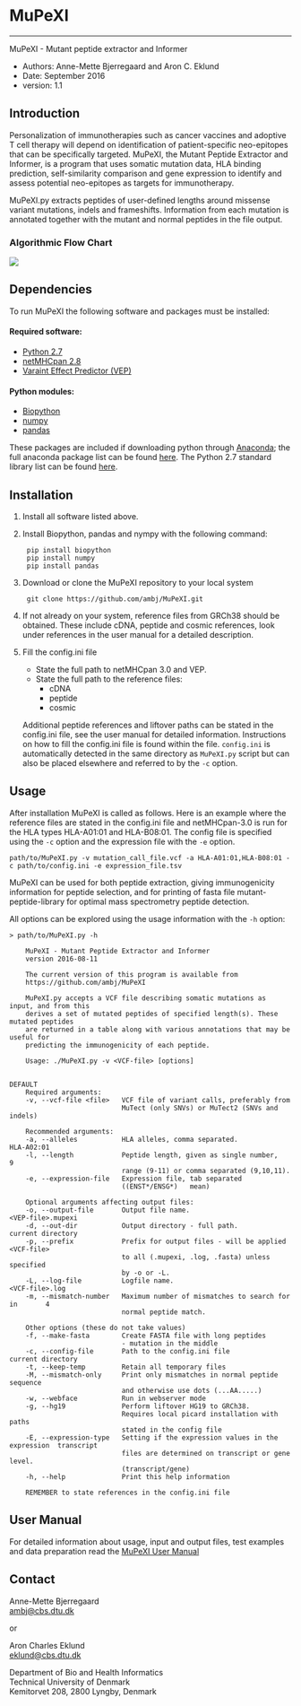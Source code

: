 # MuPeXI #
------------------------------------------------


MuPeXI - Mutant peptide extractor and Informer

* Authors: Anne-Mette Bjerregaard and Aron C. Eklund 
* Date: September 2016
* version: 1.1 



## Introduction

Personalization of immunotherapies such as cancer vaccines and adoptive T cell therapy will depend on identification of patient-specific neo-epitopes that can be specifically targeted. MuPeXI, the Mutant Peptide Extractor and Informer, is a program that uses somatic mutation data, HLA binding prediction, self-similarity comparison and gene expression to identify and assess potential neo-epitopes as targets for immunotherapy. 

MuPeXI.py extracts peptides of user-defined lengths around missense variant mutations, indels and frameshifts. Information from each mutation is annotated together with the mutant and normal peptides in the file output.


### Algorithmic Flow Chart  

![](/doc/Mupexi_flow_chart.png)



## Dependencies  


To run MuPeXI the following software and packages must be installed:

#### Required software:
* [Python 2.7](https://www.python.org/download/releases/2.7/)
* [netMHCpan 2.8](http://www.cbs.dtu.dk/cgi-bin/nph-sw_request?netMHCpan)
* [Varaint Effect Predictor (VEP)](http://www.ensembl.org/info/docs/tools/vep/index.html) 

#### Python modules:
* [Biopython](http://biopython.org/wiki/Download)
* [numpy](http://www.numpy.org/)
* [pandas](http://pandas.pydata.org/)

These packages are included if downloading python through [Anaconda](https://www.continuum.io/downloads); the full anaconda package list can be found [here](https://docs.continuum.io/anaconda/pkg-docs). The Python 2.7 standard library list can be found [here](https://docs.python.org/2.7/library/).




## Installation  


1. Install all software listed above. 
2. Install Biopython, pandas and nympy with the following command:

        pip install biopython
        pip install numpy
        pip install pandas


3. Download or clone the MuPeXI repository to your local system

        git clone https://github.com/ambj/MuPeXI.git

4. If not already on your system, reference files from GRCh38 should be obtained. These include cDNA, peptide and cosmic references, look under references in the user manual for a detailed description.

5. Fill the config.ini file  
    * State the full path to netMHCpan 3.0 and VEP.
    * State the full path to the reference files:
        - cDNA
        - peptide
        - cosmic

   Additional peptide references and liftover paths can be stated in the config.ini file, see the user manual for detailed information. Instructions on how to fill the config.ini file is found within the file. `config.ini` is automatically detected in the same directory as `MuPeXI.py` script but can also be placed elsewhere and referred to by the `-c` option. 





## Usage  

After installation MuPeXI is called as follows. Here is an example where the reference files are stated in the config.ini file and netMHCpan-3.0 is run for the HLA types HLA-A01:01 and HLA-B08:01. The config file is specified using the `-c` option and the expression file with the `-e` option.

    path/to/MuPeXI.py -v mutation_call_file.vcf -a HLA-A01:01,HLA-B08:01 -c path/to/config.ini -e expression_file.tsv


MuPeXI can be used for both peptide extraction, giving immunogenicity information for peptide selection, and for printing of fasta file mutant-peptide-library for optimal mass spectrometry peptide detection. 

All options can be explored using the usage information with the `-h` option:   

    > path/to/MuPeXI.py -h

        MuPeXI - Mutant Peptide Extractor and Informer
        version 2016-08-11

        The current version of this program is available from
        https://github.com/ambj/MuPeXI

        MuPeXI.py accepts a VCF file describing somatic mutations as input, and from this 
        derives a set of mutated peptides of specified length(s). These mutated peptides 
        are returned in a table along with various annotations that may be useful for 
        predicting the immunogenicity of each peptide.

        Usage: ./MuPeXI.py -v <VCF-file> [options]

                                                                                    DEFAULT
        Required arguments:
        -v, --vcf-file <file>   VCF file of variant calls, preferably from
                                MuTect (only SNVs) or MuTect2 (SNVs and indels)

        Recommended arguments:
        -a, --alleles           HLA alleles, comma separated.                       HLA-A02:01
        -l, --length            Peptide length, given as single number,             9
                                range (9-11) or comma separated (9,10,11).
        -e, --expression-file   Expression file, tab separated
                                ((ENST*/ENSG*)   mean)

        Optional arguments affecting output files:
        -o, --output-file       Output file name.                                   <VEP-file>.mupexi
        -d, --out-dir           Output directory - full path.                       current directory
        -p, --prefix            Prefix for output files - will be applied           <VCF-file>
                                to all (.mupexi, .log, .fasta) unless specified 
                                by -o or -L.
        -L, --log-file          Logfile name.                                       <VCF-file>.log
        -m, --mismatch-number   Maximum number of mismatches to search for in       4
                                normal peptide match. 

        Other options (these do not take values)
        -f, --make-fasta        Create FASTA file with long peptides 
                                - mutation in the middle
        -c, --config-file       Path to the config.ini file                         current directory
        -t, --keep-temp         Retain all temporary files
        -M, --mismatch-only     Print only mismatches in normal peptide sequence 
                                and otherwise use dots (...AA.....)
        -w, --webface           Run in webserver mode
        -g, --hg19              Perform liftover HG19 to GRCh38.
                                Requires local picard installation with paths
                                stated in the config file
        -E, --expression-type   Setting if the expression values in the expression  transcript
                                files are determined on transcript or gene level.
                                (transcript/gene)
        -h, --help              Print this help information

        REMEMBER to state references in the config.ini file



## User Manual 
For detailed information about usage, input and output files, test examples and data preparation read the [MuPeXI User Manual](/doc/MuPeXI_User_Manual.pdf)


## Contact   

Anne-Mette Bjerregaard  
ambj@cbs.dtu.dk

or 

Aron Charles Eklund  
eklund@cbs.dtu.dk


Department of Bio and Health Informatics  
Technical University of Denmark  
Kemitorvet 208, 2800 Lyngby, Denmark  